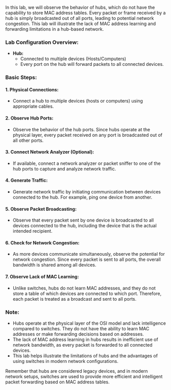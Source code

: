 In this lab, we will observe the behavior of hubs, which do not have the capability to store MAC address tables. Every packet or frame received by a hub is simply broadcasted out of all ports, leading to potential network congestion. This lab will illustrate the lack of MAC address learning and forwarding limitations in a hub-based network.

### Lab Configuration Overview:

- **Hub:**
  - Connected to multiple devices (Hosts/Computers)
  - Every port on the hub will forward packets to all connected devices.

### Basic Steps:

#### 1. **Physical Connections:**
   - Connect a hub to multiple devices (hosts or computers) using appropriate cables.

#### 2. **Observe Hub Ports:**
   - Observe the behavior of the hub ports. Since hubs operate at the physical layer, every packet received on any port is broadcasted out of all other ports.

#### 3. **Connect Network Analyzer (Optional):**
   - If available, connect a network analyzer or packet sniffer to one of the hub ports to capture and analyze network traffic.

#### 4. **Generate Traffic:**
   - Generate network traffic by initiating communication between devices connected to the hub. For example, ping one device from another.

#### 5. **Observe Packet Broadcasting:**
   - Observe that every packet sent by one device is broadcasted to all devices connected to the hub, including the device that is the actual intended recipient.

#### 6. **Check for Network Congestion:**
   - As more devices communicate simultaneously, observe the potential for network congestion. Since every packet is sent to all ports, the overall bandwidth is shared among all devices.

#### 7. **Observe Lack of MAC Learning:**
   - Unlike switches, hubs do not learn MAC addresses, and they do not store a table of which devices are connected to which port. Therefore, each packet is treated as a broadcast and sent to all ports.

### Note:
- Hubs operate at the physical layer of the OSI model and lack intelligence compared to switches. They do not have the ability to learn MAC addresses or make forwarding decisions based on addresses.
- The lack of MAC address learning in hubs results in inefficient use of network bandwidth, as every packet is forwarded to all connected devices.
- This lab helps illustrate the limitations of hubs and the advantages of using switches in modern network configurations.

Remember that hubs are considered legacy devices, and in modern network setups, switches are used to provide more efficient and intelligent packet forwarding based on MAC address tables.
